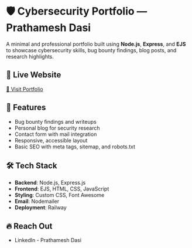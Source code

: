 # 🛡️ Cybersecurity Portfolio — Prathamesh Dasi

A minimal and professional portfolio built using **Node.js**, **Express**, and **EJS** to showcase cybersecurity skills, bug bounty findings, blog posts, and research highlights.

## 🚀 Live Website

[🔗 Visit Portfolio](https://security-researcher-portfolio.up.railway.app/)

## 📁 Features

- Bug bounty findings and writeups
- Personal blog for security research
- Contact form with mail integration
- Responsive, accessible layout
- Basic SEO with meta tags, sitemap, and robots.txt

## 🛠️ Tech Stack

- **Backend**: Node.js, Express.js
- **Frontend**: EJS, HTML, CSS, JavaScript
- **Styling**: Custom CSS, Font Awesome
- **Email**: Nodemailer
- **Deployment**: Railway

## 🔥 Reach Out 
- LinkedIn - Prathamesh Dasi
